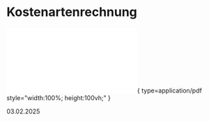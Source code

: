 # Kostenartenrechnung

![kostenartenrechnung](pics/kostenartenrechnung.pdf){ type=application/pdf style="width:100%; height:100vh;" }

03.02.2025
